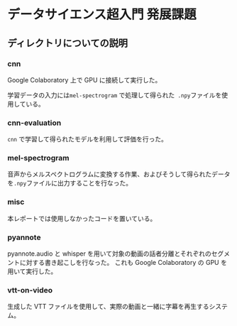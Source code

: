 # データサイエンス超入門 発展課題

## ディレクトリについての説明

### cnn

Google Colaboratory 上で GPU に接続して実行した。

学習データの入力には`mel-spectrogram` で処理して得られた` .npy`ファイルを使用している。

### cnn-evaluation

`cnn` で学習して得られたモデルを利用して評価を行った。

### mel-spectrogram

音声からメルスペクトログラムに変換する作業、およびそうして得られたデータを`.npy`ファイルに出力することを行なった。

### misc

本レポートでは使用しなかったコードを置いている。

### pyannote

pyannote.audio と whisper を用いて対象の動画の話者分離とそれぞれのセグメントに対する書き起こしを行なった。
これも Google Colaboratory の GPU を用いて実行した。

### vtt-on-video

生成した VTT ファイルを使用して、実際の動画と一緒に字幕を再生するシステム。
